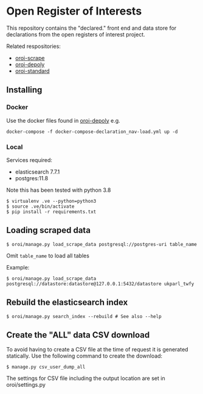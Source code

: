 # Open Register of Interests

This repository contains the "declared." front end and data store for declarations from the open registers of interest project.

Related respositories:

- [oroi-scrape](https://github.com/OpenDataServices/oroi-scrape)
- [oroi-depoly](https://github.com/OpenDataServices/oroi-deploy)
- [oroi-standard](https://github.com/OpenDataServices/oroi-standard)


## Installing

### Docker

Use the docker files found in [oroi-depoly](https://github.com/OpenDataServices/oroi-deploy) e.g.
```
docker-compose -f docker-compose-declaration_nav-load.yml up -d
```


### Local

Services required: 
- elasticsearch 7.7.1
- postgres:11.8


Note this has been tested with python 3.8
```
$ virtualenv .ve --python=python3
$ source .ve/bin/activate
$ pip install -r requirements.txt
``` 

## Loading scraped data

```
$ oroi/manage.py load_scrape_data postgresql://postgres-uri table_name
```

Omit `table_name` to load all tables

Example:

```
$ oroi/manage.py load_scrape_data postgresql://datastore:datastore@127.0.0.1:5432/datastore ukparl_twfy
```

## Rebuild the elasticsearch index

```
$ oroi/manage.py search_index --rebuild # See also --help
```

## Create the "ALL" data CSV download

To avoid having to create a CSV file at the time of request it is generated statically.
Use the following command to create the download:

```
$ manage.py csv_user_dump_all
```

The settings for CSV file including the output location are set in oroi/settings.py
